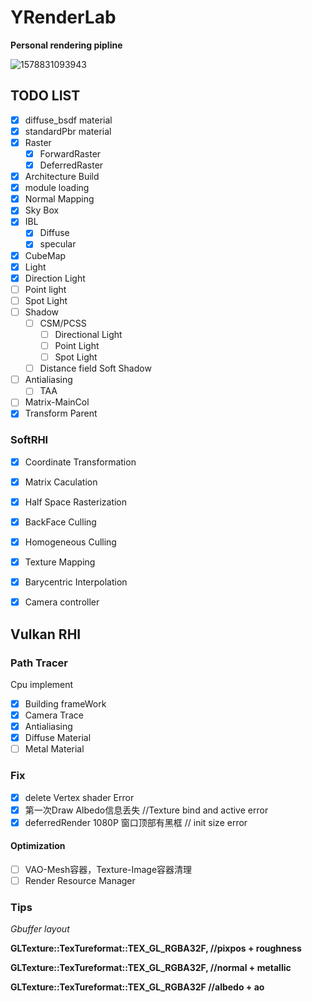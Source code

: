 # YRenderLab

**Personal rendering pipline**

![1578831093943](asset/1578831093943.png)

## TODO LIST

- [x] diffuse_bsdf material
- [x] standardPbr material
- [x] Raster
  - [x] ForwardRaster
  - [x] DeferredRaster
- [x] Architecture Build 
- [x] module loading
- [x] Normal Mapping
- [x] Sky Box
- [x] IBL
  - [x] Diffuse
  - [x] specular
- [x] CubeMap
- [x]  Light
  - [x] Direction Light
  - [ ] Point light
  - [ ] Spot Light
- [ ] Shadow
  - [ ] CSM/PCSS
    - [ ] Directional Light
    - [ ] Point Light
    - [ ] Spot Light
  - [ ]  Distance field Soft Shadow
- [ ] Antialiasing
  - [ ] TAA
- [ ] Matrix-MainCol
- [x] Transform Parent

### SoftRHI
- [x] Coordinate Transformation
- [x] Matrix Caculation
- [x] Half Space Rasterization
- [x] BackFace Culling 
- [x] Homogeneous Culling
- [x] Texture Mapping
- [x] Barycentric Interpolation
- [x] Camera controller



## Vulkan RHI








### Path Tracer
Cpu implement

- [x] Building frameWork
- [x] Camera Trace
- [x] Antialiasing
- [x] Diffuse Material
- [ ] Metal Material

### Fix

- [x] delete Vertex shader  Error 
- [x] 第一次Draw Albedo信息丢失 //Texture bind and active error
- [x] deferredRender 1080P 窗口顶部有黑框 // init size error

#### Optimization

- [ ] VAO-Mesh容器，Texture-Image容器清理
- [ ] Render Resource Manager

### Tips

*Gbuffer layout*

**GLTexture::TexTureformat::TEX_GL_RGBA32F, //pixpos + roughness**

**GLTexture::TexTureformat::TEX_GL_RGBA32F, //normal + metallic**

**GLTexture::TexTureformat::TEX_GL_RGBA32F  //albedo + ao**



